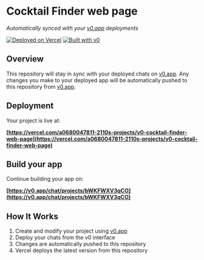 # Cocktail Finder web page

*Automatically synced with your [v0.app](https://v0.app) deployments*

[![Deployed on Vercel](https://img.shields.io/badge/Deployed%20on-Vercel-black?style=for-the-badge&logo=vercel)](https://vercel.com/a0680047811-2110s-projects/v0-cocktail-finder-web-page)
[![Built with v0](https://img.shields.io/badge/Built%20with-v0.app-black?style=for-the-badge)](https://v0.app/chat/projects/bWKFWXV3qCO)

## Overview

This repository will stay in sync with your deployed chats on [v0.app](https://v0.app).
Any changes you make to your deployed app will be automatically pushed to this repository from [v0.app](https://v0.app).

## Deployment

Your project is live at:

**[https://vercel.com/a0680047811-2110s-projects/v0-cocktail-finder-web-page](https://vercel.com/a0680047811-2110s-projects/v0-cocktail-finder-web-page)**

## Build your app

Continue building your app on:

**[https://v0.app/chat/projects/bWKFWXV3qCO](https://v0.app/chat/projects/bWKFWXV3qCO)**

## How It Works

1. Create and modify your project using [v0.app](https://v0.app)
2. Deploy your chats from the v0 interface
3. Changes are automatically pushed to this repository
4. Vercel deploys the latest version from this repository